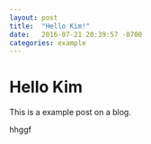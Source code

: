```yaml
---
layout: post
title:  "Hello Kim!"
date:   2016-07-21 20:39:57 -0700
categories: example
---
```


# Hello Kim

This is a example post on a blog.

hhggf
